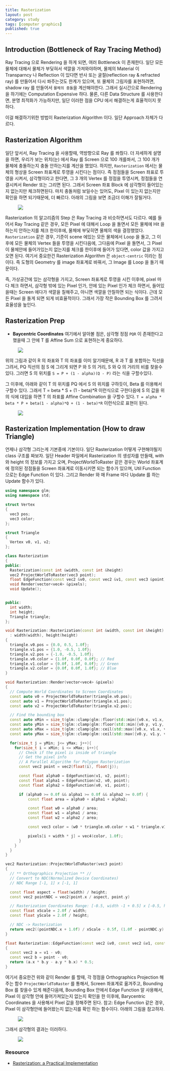 ```yaml
---
title: Rasterization
layout: post
category: study
tags: [computer graphics]
published: true
---
```


## Introduction (Bottleneck of Ray Tracing Method)

Ray Tracing 으로 Rendering 을 하게 되면, 여러 Bottleneck 이 존재한다. 일단 모든 물체에 대해서 물체가 부딫혀서 색깔을 가져와야하며, 물체의 Material 이 Transparncy 나 Reflection 이 있다면 반사 또는 굴절(reflection ray & refracted ray) 를 만들어서 다시 쏴주는것도 한계가 있으며, 또 물체의 그림자를 표현하려면, shadow ray 를 만들어서 `물체의 충돌`을 계산해야한다. 그래서 실시간으로 Rendering 을 하기에는 Computation Expensive 하다. 물론, 다른 Data Structure 를 사용한다면, 분명 최적화가 가능하지만, 일단 이러한 점을 CPU 에서 해결하는게 효율적이지 못하다.

이걸 해결하기위한 방법이 Rasterization Algorithm 이다. 일단 Approach 자체가 다르다.

## Rasterization Algorithm

일단 앞서서, Ray Tracing 을 사용할때, 역방향으로 Ray 를 쏴줬다. 더 자세하게 설명을 하면, 우리가 보는 위치(눈) 에서 Ray 를 Screen 으로 100 개를쏴서, 그 100 개가 물체에 충돌하는지 충돌 안하는지를 계산을 했었다. 하지만, `Rasterization` 에서는 물체의 형상을 Screen 좌표계로 투영을 시킨다는 점이다. 즉 정점들을 Screen 좌표로 투영을 시켜서, 삼각형이라고 한다면, 그 3 개의 Vertex 를 정점을 투영시켜, 정점들을 연결시켜서 Render 또는 그리면 된다. 그래서 Screen 좌표 Block 에 삼각형이 들어있는지 없는지만 체크하면된다. 마치 충돌처럼 보일수는 있어도, Pixel 이 있는지 없는지만 확인을 하면 되기때문에, 더 빠르다. 아래의 그림을 보면 조금더 이해가 잘될거다.

<figure>
  <img src = "../../../assets/img/photo/4-28-2023/rasterization.JPG">
</figure>

Rasterization 의 알고리즘의 Step 은 Ray Tracing 과 비슷하면서도 다르다. 예를 들어서 Ray Tracing 같은 경우, 모든 Pixel 에 대해서 Loop 을 돌면서 모든 물체에 Hit 을 하는지 안하는지를 체크 한이후에, 물체에 부딫히면 물체의 색을 결정했었다. `Rasterization` 같은 경우, 기준이 scene 에있는 모든 물체에서 Loop 을 돌고, 그 이후에 모든 물체의 Vertex 들을 투영을 시킨다음에, 그다음에 Pixel 을 돌면서, 그 Pixel 이 물체안에 들어가있는지 없는지를 체크를 한이후에 들어가 있다면, color 값을 가지고 오면 된다. 여기서 중요한건 Rasterization Algorithm 은 `object-centric` 이라는 점이다. 즉 도형의 Geometry 를 image 좌표계로 바꿔서, 그 Image 를 Loop 을 돌기 때문이다.


즉, 가상공간에 있는 삼각형을 가지고, Screen 좌표계로 투영을 시킨 이후에, pixel 마다 체크 하면서, 삼각형 밖에 있는 Pixel 인가, 안에 있는 Pixel 인가 체크 하면서, 들어있을때는 Screen 에다가 색깔을 칠해주고, 아니면 색깔을 안칠하면 되는 식이다. 근데 모든 Pixel 을 돌게 되면 되게 비효율적이다. 그래서 가장 작은 Bounding Box 를 그려서 효율성을 높인다.

## Rasterization Prep
- **Baycentric Coordinates**
여기에서 알아볼 점은, 삼각형 정점 `PQR` 이 존재한다고 했을때 그 안에 T 를 Affine Sum 으로 표현하는게 중요하다.

<figure>
  <img src = "../../../assets/img/photo/4-28-2023/baycentric.JPG">
</figure>

위의 그림과 같이 R 의 좌표와 T 의 좌표를 이미 알기때문에, R 과 T 를 포함하는 직선을 그려서, PQ 직선의 점 S 에 그리게 되면 P 와 S 의 거리, S 와 Q 의 거리의 비를 찾을수 있다. 그러면 S 의 위치를 `S = P + (1 - alpha)(Q - P)` 라는 식을 구할수있다. 

그 이후에, 아래와 같이 T 의 위치를 PQ 에서 S 의 위치를 구하듯이, Beta 를 이용해서 구할수 있다. 그래서 T = beta * S + (1 - beta)*R 이런식으로 구한다음에 S 의 값을 위의 식에 대입을 하면 T 의 좌표를 Affine Combination 을 구할수 있다. `T = alpha * beta * P + beta(1 - alpha)*Q + (1 - beta)*R` 이런식으로 표현이 된다.

<figure>
  <img src = "../../../assets/img/photo/4-28-2023/baycentric2.JPG">
</figure>

## Rasterization Implementation (How to draw Triangle)

언제나 삼각형 그리는게 기본중에 기본이다. 일단 Rasterization 어떻게 구현해야될지 class 구조를 짜보자. 일단 Header 파일에서 Rasterization 의 생성자를 만들때, with 와 height 의 정보를 가지고 오며, ProjectWorldToRaster 같은 경우는 World 좌표계에 정의된 정점들을 Screen 좌표계로 이동시키면 되는 함수가 있으며, Util Function 으로는 Edge Function 이 있다. 그리고 Render 와 매 Frame 마다 Update 를 하는 Update 함수가 있다.

```c++
using namespace glm;
using namespace std;

struct Vertex
{
  vec3 pos;
  vec3 color;
};

struct Triangle
{
  Vertex v0, v1, v2;
};

class Rasterization
{
public:
  Rasterization(const int &width, const int &height)
  vec2 ProjectWorldToRaster(vec3 point);
  float EdgeFunction(const vec2 &v0, const vec2 &v1, const vec3 &point);
  void Render(vector<vec4> &pixels);
  void Update();


public:
  int width;
  int height;
  Triangle triangle;
};

void Rasterization::Rasterization(const int &width, const int &height)
  : width(width), height(height)
{
  triangle.v0.pos = {0.0, 0.5, 1.0f};
  triangle.v1.pos = {1.0, -0.5, 1.0f};
  triangle.v2.pos = {-1.0, -0.5, 1.0f};
  triangle.v0.color = {1.0f, 0.0f, 0.0f}; // Red
  triangle.v1.color = {0.0f, 1.0f, 0.0f}; // Green
  triangle.v2.color = {0.0f, 0.0f, 1.0f}; // Blue
}

void Rasterization::Render(vector<vec4> &pixels)
{
  // Compute World Coordinates to Screen Coordinates
  const auto v0 = ProjectWorldToRaster(triangle.v0.pos);
  const auto v1 = ProjectWorldToRaster(triangle.v1.pos);
  const auto v2 = ProjectWorldToRaster(triangle.v2.pos);

  // Find the bounding box
  const auto xMin = size_t(glm::clamp(glm::floor(std::min({v0.x, v1.x, v2.x})), 0.0f, float(width - 1)));
  const auto yMin = size_t(glm::clamp(glm::floor(std::min({v0.y, v1.y, v2.y})), 0.0f, float(height - 1)));
  const auto xMax = size_t(glm::clamp(glm::ceil(std::max({v0.x, v1.x, v2.x})), 0.0f, float(width - 1)));
  const auto yMax = size_t(glm::clamp(glm::ceil(std::max({v0.y, v1.y, v2.y})), 0.0f, float(height - 1)));

  for(size_t j = yMin; j<= yMax; j++){
    for(size_t i = xMin; i <= xMax; i++){
      // Check if the pixel is inside of triangle
      // Get the pixel info
      // A Parallel Algorithm for Polygon Rasterization
      const vec2 point = vec2(float(i), float(j));

      const float alpha0 = EdgeFunction(v1, v2, point);
      const float alpha1 = EdgeFunction(v2, v0, point);
      const float alpha2 = EdgeFunction(v0, v1, point);

      if (alpha0 >= 0.0f && alpha1 >= 0.0f && alpha2 >= 0.0f) {
          const float area = alpha0 + alpha1 + alpha2;

          const float w0 = alpha0 / area;
          const float w1 = alpha1 / area;
          const float w2 = alpha2 / area;

          const vec3 color = (w0 * triangle.v0.color + w1 * triangle.v1.color + w2 * triangle.v2.color);

          pixels[i + width * j] = vec4(color, 1.0f);
      }
    }
  }
}

vec2 Rasterization::ProjectWorldToRaster(vec3 point)
{
  // ** Orthographics Projection ** //
  // Convert to NDC(Normalized Device Coordinates)
  // NDC Range [-1, 1] x [-1, 1]

  const float aspect = float(width) / height;
  const vec2 pointNDC = vec2(point.x / aspect, point.y)

  // Rasterization Coordinates Range: [-0.5, width -1 + 0.5] x [-0.5, height - 1 + 0.5]
  const float xScale = 2.0f / width;
  const float yScale = 2.0f / height;

  // NDC -> Rasterization
  return vec2((pointNDC.x + 1.0f) / xScale - 0.5f, (1.0f - pointNDC.y) / yScale - 0.5f);
}

float Rasterization::EdgeFunction(const vec2 &v0, const vec2 &v1, const vec2 &point)
{
  const vec2 a = v1 - v0;
  const vec2 b = point - v0;
  return (a.x * b.y - a.y * b.x) * 0.5;
}
```

여기서 중요한건 위와 같이 Render 를 할때, 각 정점을 Orthographics Projection 해주는 함수 `ProjectWorldToRaster` 를 통해서, Screen 좌표계로 옮겨주고, Bounding Box 를 찾을수 있게 해준다음에, Bounding Box 안에서 Edge Function 알 사용해서, Pixel 이 삼각형 안에 들어가져있는지 없는지 확인을 한 이후에, Barycentric Coordinates 을 사용해서 Pixel 값을 정해주면 된다.
참고: Edge Function 같은 경우, Pixel 이 삼각형안에 들어왔는지 없는지를 확인 하는 함수이다. 아래의 그림을 참고하자.

<figure>
  <img src = "../../../assets/img/photo/4-28-2023/bary_centeric_implementation.png">
</figure>

그래서 삼각형의 결과는 이러하다.

<figure>
  <img src = "../../../assets/img/photo/4-28-2023/triangle.JPG">
</figure>

### Resource
- [Rasterization: a Practical Implementation
](https://www.scratchapixel.com/lessons/3d-basic-rendering/rasterization-practical-implementation/overview-rasterization-algorithm.html)